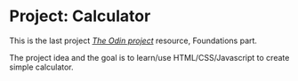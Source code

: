 # Project: Calculator
This is the last project [_The Odin project_](https://www.theodinproject.com/lessons/foundations-calculator) resource, Foundations part. 

The project idea and the goal is to learn/use HTML/CSS/Javascript to create simple calculator. 



